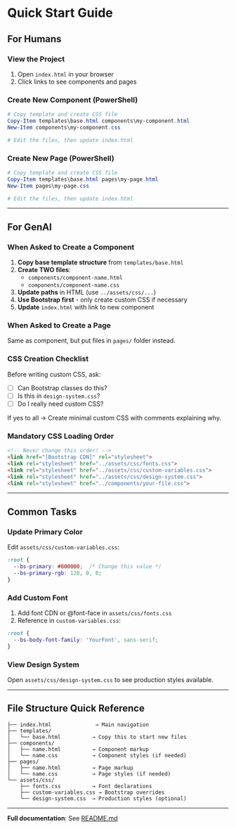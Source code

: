 # Quick Start Guide

## For Humans

### View the Project
1. Open `index.html` in your browser
2. Click links to see components and pages

### Create New Component (PowerShell)
```powershell
# Copy template and create CSS file
Copy-Item templates\base.html components\my-component.html
New-Item components\my-component.css

# Edit the files, then update index.html
```

### Create New Page (PowerShell)
```powershell
# Copy template and create CSS file
Copy-Item templates\base.html pages\my-page.html
New-Item pages\my-page.css

# Edit the files, then update index.html
```

---

## For GenAI

### When Asked to Create a Component

1. **Copy base template structure** from `templates/base.html`
2. **Create TWO files**:
   - `components/component-name.html`
   - `components/component-name.css`
3. **Update paths** in HTML (use `../assets/css/...`)
4. **Use Bootstrap first** - only create custom CSS if necessary
5. **Update** `index.html` with link to new component

### When Asked to Create a Page

Same as component, but put files in `pages/` folder instead.

### CSS Creation Checklist

Before writing custom CSS, ask:
- [ ] Can Bootstrap classes do this?
- [ ] Is this in `design-system.css`?
- [ ] Do I really need custom CSS?

If yes to all → Create minimal custom CSS with comments explaining why.

### Mandatory CSS Loading Order

```html
<!-- Never change this order! -->
<link href="[Bootstrap CDN]" rel="stylesheet">
<link rel="stylesheet" href="../assets/css/fonts.css">
<link rel="stylesheet" href="../assets/css/custom-variables.css">
<link rel="stylesheet" href="../assets/css/design-system.css">
<link rel="stylesheet" href="../components/your-file.css">
```

---

## Common Tasks

### Update Primary Color
Edit `assets/css/custom-variables.css`:
```css
:root {
  --bs-primary: #800000;  /* Change this value */
  --bs-primary-rgb: 128, 0, 0;
}
```

### Add Custom Font
1. Add font CDN or @font-face in `assets/css/fonts.css`
2. Reference in `custom-variables.css`:
```css
:root {
  --bs-body-font-family: 'YourFont', sans-serif;
}
```

### View Design System
Open `assets/css/design-system.css` to see production styles available.

---

## File Structure Quick Reference

```
├── index.html              → Main navigation
├── templates/
│   └── base.html          → Copy this to start new files
├── components/
│   ├── name.html          → Component markup
│   └── name.css           → Component styles (if needed)
├── pages/
│   ├── name.html          → Page markup
│   └── name.css           → Page styles (if needed)
└── assets/css/
    ├── fonts.css          → Font declarations
    ├── custom-variables.css → Bootstrap overrides
    └── design-system.css  → Production styles (optional)
```

---

**Full documentation**: See [README.md](README.md)
